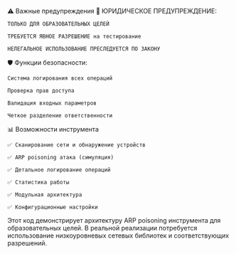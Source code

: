 ⚠️ Важные предупреждения
🔴 ЮРИДИЧЕСКОЕ ПРЕДУПРЕЖДЕНИЕ:

    ТОЛЬКО ДЛЯ ОБРАЗОВАТЕЛЬНЫХ ЦЕЛЕЙ

    ТРЕБУЕТСЯ ЯВНОЕ РАЗРЕШЕНИЕ на тестирование

    НЕЛЕГАЛЬНОЕ ИСПОЛЬЗОВАНИЕ ПРЕСЛЕДУЕТСЯ ПО ЗАКОНУ

🛡️ Функции безопасности:

    Система логирования всех операций

    Проверка прав доступа

    Валидация входных параметров

    Четкое разделение ответственности

📊 Возможности инструмента

    ✅ Сканирование сети и обнаружение устройств

    ✅ ARP poisoning атака (симуляция)

    ✅ Детальное логирование операций

    ✅ Статистика работы

    ✅ Модульная архитектура

    ✅ Конфигурационные настройки

Этот код демонстрирует архитектуру ARP poisoning инструмента для образовательных целей. В реальной реализации потребуется использование низкоуровневых сетевых библиотек и соответствующих разрешений.
